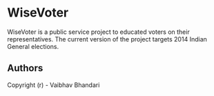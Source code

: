 WiseVoter
=========

WiseVoter is a public service project to educated voters on their representatives. The current version of the project targets 2014 Indian General elections.



Authors
-------
Copyright (r) - Vaibhav Bhandari
